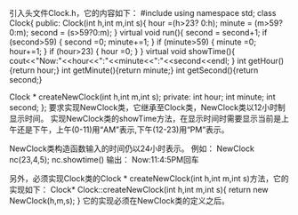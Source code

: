 引入头文件Clock.h，它的内容如下：
#include <iostream>
using namespace std;
class Clock{
public:
	Clock(int h,int m,int s){
	 hour =(h>23? 0:h);
	 minute = (m>59?0:m);
	 second = (s>59?0:m);
	}
	virtual void run(){
		second = second+1;
		if (second>59)
		{
			second =0;
			minute+=1;
		}
		if (minute>59)
		{
			minute =0;
			hour+=1;
		}
		if (hour>23)
		{
			hour =0;
		}
	}
	virtual void showTime(){
		cout<<"Now:"<<hour<<":"<<minute<<":"<<second<<endl;
	}
	int getHour(){return hour;}
	int getMinute(){return minute;}
	int getSecond(){return second;}
	
Clock * createNewClock(int h,int m,int s);
private:
	int hour;
	int minute;
	int second;
};
要求实现NewClock类，它继承至Clock类，NewClock类以12小时制显示时间。
实现NewClock类的showTime方法，在显示时间时需要显示当前是上午还是下午，上午(0-11)用“AM”表示,下午(12-23)用“PM”表示。

NewClock类构造函数输入的时间仍以24小时表示。
例如：
NewClock nc(23,4,5);
nc.showtime()
输出：
Now:11:4:5PM回车

另外，必须实现Clock类的Clock * createNewClock(int h,int m,int s)方法，它的实现如下：
Clock* Clock::createNewClock(int h,int m,int s){
	return new NewClock(h,m,s);
}
它的实现必须在NewClock类的定义之后。